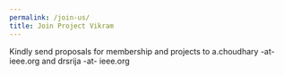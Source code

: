```yaml
---
permalink: /join-us/
title: Join Project Vikram
---
```


Kindly send proposals for membership and projects to a.choudhary -at- ieee.org   and drsrija -at- ieee.org 

